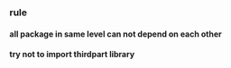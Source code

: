 ### rule

#### all package in same level can not depend on each other
#### try not to import thirdpart library